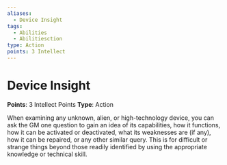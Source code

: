 ```yaml
---
aliases:
  - Device Insight
tags:
  - Abilities
  - Abilitiesction
type: Action
points: 3 Intellect
---
```


# Device Insight

**Points**: 3 Intellect Points
**Type**: Action

When examining any unknown, alien, or high-technology device, you can ask the GM one question to gain an idea of its capabilities, how it functions, how it can be activated or deactivated, what its weaknesses are (if any), how it can be repaired, or any other similar query. This is for difficult or strange things beyond those readily identified by using the appropriate knowledge or technical skill.
